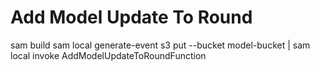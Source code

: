 # Add Model Update To Round

sam build
sam local generate-event s3 put --bucket model-bucket | sam local invoke AddModelUpdateToRoundFunction
